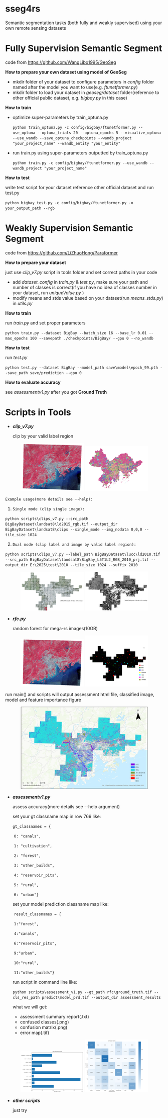 # sseg4rs
Semantic segmentation tasks (both fully and weakly supervised) using your own remote sensing datasets

# Fully Supervision Semantic Segment

code from https://github.com/WangLibo1995/GeoSeg

**How to prepare your own dataset using model of GeoSeg**

- mkdir folder of your dataset to configure parameters in *config* folder named after the model you want to use(e.g. *ftunetformer.py*)
- mkdir folder to load your dataset in *geoseg/dataset* folder(reference to other official public dataset, e.g. *bigbay.py* in this case)

**How to train**

- optimize super-parameters by train_optuna.py

  `python train_optuna.py -c config/bigbay/ftunetformer.py --use_optuna --optuna_trials 20 --optuna_epochs 5 --visualize_optuna --use_wandb --save_optuna_checkpoints --wandb_project "your_project_name" --wandb_entity "your_entity"`

- run train.py using super-parameters outputted by train_optuna.py

  `python train.py -c config/bigbay/ftunetformer.py --use_wandb --wandb_project "your_project_name"`

**How to test**

write test script for your dataset reference other official dataset and run test.py

`python bigbay_test.py -c config/bigbay/ftunetformer.py -o your_output_path --rgb`

# Weakly Supervision Semantic Segment

code from https://github.com/LiZhuoHong/Paraformer

**How to prepare your dataset**

just use *clip_v7.py* script in tools folder and set correct paths in your code

- add *dataset_config* in *train.py* & *test.py*, make sure your path and number of classes is correct(if you have no idea of classes number in your dataset, run *uniqueValue.py* )
- modify means and stds value based on your dataset(run *means_stds.py*) in *utils.py*

**How to train**

run *train.py* and set proper parameters

`python train.py --dataset BigBay --batch_size 16 --base_lr 0.01 --max_epochs 100 --savepath ./checkpoints/BigBay/ --gpu 0 --no_wandb`

**How to test**

run *test.py*

`python test.py --dataset BigBay --model_path save\model\epoch_99.pth --save_path save/prediction --gpu 0`

**How to evaluate accuracy**

see *assessmentv1.py* after you got **Ground Truth**

# Scripts in Tools

- ***clip_v7.py***

  clip by your valid label region

<div align='center'>
    <img src='imgs/rs_img.png' alt='rs_image' width='40%'>
    <img src='imgs/label.png' alt='label' width='40%'>
</div>

`Example usage(more details see --help):`

1. `Single mode (clip single image):`

  `python scripts\clips_v7.py --src_path BigBayDataset\landsat8\ld2015_rgb.tif --output_dir BigBayDataset\landsat8\clips --single_mode --img_nodata 0,0,0 --tile_size 1024`

2. `Dual mode (clip label and image by valid label region):`

  `python scripts\clips_v7.py --label_path BigBayDataset\lucc\ld2010.tif --src_path BigBayDataset\landsat8\BigBay_L5T1L2_RGB_2010_prj.tif --output_dir E:\2025\test\2010 --tile_size 1024 --suffix 2010`

<div align='center'>
    <img src='imgs/rs_tiles.png' width='40%'>
    <img src='imgs/label_tiles.png' width='40%'>
</div>

- ***rfc.py***

  random forest for mega-rs images(10GB)

<div align='center'>
    <img src='imgs/rs_img.png' width='40%'>
    <img src='imgs/samples.png' width='40%'>
</div>

run main() and scripts will output assessment html file, classified image, model and feature importance figure

<div align='center'>
    <img src='imgs/gt.png' width='80%'>
</div>

- ***assessmentv1.py***

  assess accuracy(more details see --help argument)

  set your gt classname map in row 769 like:

  `gt_classnames = {`

  ​     `0: "canals",`

  ​     `1: "cultivation",`

  ​     `2: "forest",`

  ​     `3: "other_builds",`

  ​     `4: "reservoir_pits",`

  ​     `5: "rural",`

  ​     `6: "urban"}`

  set your model prediction classname map like:

  ​    `result_classnames = {`

  ​      `1:"forest",`

  ​      `4:"canals",`

  ​      `6:"reservoir_pits",`

  ​      `9:"urban",`

  ​      `10:"rural",`

  ​      `11:"other_builds"}`

  run script in command line like:

  `python scripts\assessment_v1.py --gt_path rfc\ground_truth.tif --cls_res_path predict\model_prd.tif --output_dir assessment_results`

  what we will get:

  - assessment summary report(.txt)
  - confused classes(.png)
  - confusion matrix(.png)
  - error map(.tif)

<div align='center'>    <img src='imgs/confused_classes.png' width='40%'>    <img src='imgs/confusion_matrix.png' width='40%'></div>

- ***other scripts***

  just try
